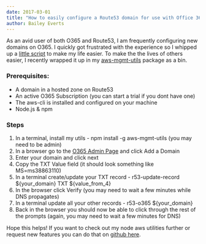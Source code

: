 ```yaml
---
date: 2017-03-01
title: "How to easily configure a Route53 domain for use with Office 365"
author: Bailey Everts
---
```


As an avid user of both O365 and Route53, I am frequently configuring new domains on O365. I quickly got frustrated with the experience so I whipped up a [little script](https://github.com/beverts312/node-aws-utils/blob/master/scripts/route53-on-o365.ts) to make my life easier. To make the the lives of others easier, I recently wrapped it up in my [aws-mgmt-utils](https://www.npmjs.com/package/aws-mgmt-utils) package as a bin.

### Prerequisites:

* A domain in a hosted zone on Route53
* An active O365 Subscription (you can start a trial if you dont have one)
* The aws-cli is installed and configured on your machine
* Node.js & npm

### Steps

1. In a terminal, install my utils - npm install -g aws-mgmt-utils (you may need to be admin)
2. In a browser go to the [O365 Admin Page](https://portal.office.com/adminportal/home#/homepage) and click Add a Domain
3. Enter your domain and click next
4. Copy the TXT Value field (it should look something like MS=ms38863110)
5. In a terminal create/update your TXT record - r53-update-record ${your_domain} TXT ${value_from_4}
6. In  the browser click Verify (you may need to wait a few minutes while DNS propagates)
7. In a terminal update all your other records - r53-o365 ${your_domain}
8. Back in the browser you should now be able to click through the rest of the prompts (again, you may need to wait a few minutes for DNS)


Hope this helps! If you want to check out my node aws utilities further or request new features you can do that on [github here](https://github.com/beverts312/node-aws-utils).